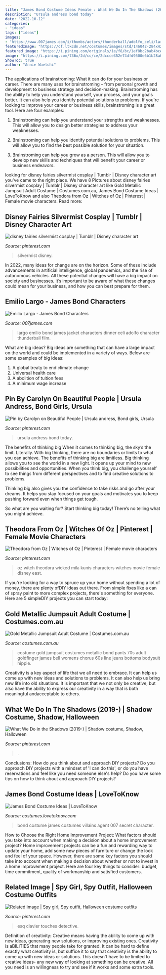 ```yaml
---
title: "James Bond Costume Ideas Female : What We Do In The Shadows (2019-)"
description: "Ursula andress bond today"
date: "2022-10-12"
categories:
- "ideas"
tags: ["ideas"]
images:
- "https://www.007james.com/i/thumbs/actors/thunderball/adolfo_celi/largo_white_jacket.jpg"
featuredImage: "https://cf.ltkcdn.net/costumes/images/std/146042-284x425-bond_costumes1.jpg"
featured_image: "https://i.pinimg.com/originals/1e/f8/bc/1ef8bc2bab4bcebc9bbd443664cdd435.jpg"
image: "https://i.pinimg.com/736x/2d/cc/ce/2dccce352e74dfd9500e6b1b28a055bb--wicked-witch-movie-characters.jpg"
ShowToc: true
author: "Annie Waelchi"
---
```



The applications of brainstroming: What it can do for your business or career.
There are many uses for brainstroming – from personal growth and development to business strategy and decision-making. Brainstroming has the ability to help you understand yourself, your process, and your goals better. It can also help you identify potential solutions to problems.
If you're looking to improve your career or business skills, brainstroming is a great tool. Here are four examples:

1) Brainstroming can help you understand your strengths and weaknesses. This will allow you to design better strategies to address your weaknesses.

2) Brainstroming can help you identify potential solutions to problems. This will allow you to find the best possible solution for your situation.

3) Brainstroming can help you grow as a person. This will allow you to develop new skills and techniques that will benefit your career or business endeavors.

	

		
looking for disney fairies silvermist cosplay | Tumblr | Disney character art you've came to the right place. We have 8 Pictures about disney fairies silvermist cosplay | Tumblr | Disney character art like Gold Metallic Jumpsuit Adult Costume | Costumes.com.au, James Bond Costume Ideas | LoveToKnow and also Theodora from Oz | Witches of Oz | Pinterest | Female movie characters. Read more:
		
    
## Disney Fairies Silvermist Cosplay | Tumblr | Disney Character Art

<img loading=lazy src="https://i.pinimg.com/736x/dc/3f/18/dc3f1895e943d4cf4691874e7c3a57ac--disney-disney-disney-parks.jpg" onerror="this.onerror=null;this.src='https://tse1.mm.bing.net/th?id=OIP.MptYAxwMOpJlMoks3txzvwHaLH&amp;pid=15.1';" alt="disney fairies silvermist cosplay | Tumblr | Disney character art">

_Source: pinterest.com_

>silvermist disney. 

	

In 2022, many ideas for change are on the horizon. Some of these include advancements in artificial intelligence, global pandemics, and the rise of autonomous vehicles. All these potential changes will have a big impact on society and businesses. It’s important to be aware of what these changes could mean for your business, and how you can best prepare for them.

    
## Emilio Largo - James Bond Characters

<img loading=lazy src="https://www.007james.com/i/thumbs/actors/thunderball/adolfo_celi/largo_white_jacket.jpg" onerror="this.onerror=null;this.src='https://tse2.mm.bing.net/th?id=OIP.OCnI6Ikg4XLGp9LNJlCRDQHaHX&amp;pid=15.1';" alt="Emilio Largo - James Bond Characters">

_Source: 007james.com_

>largo emilio bond james jacket characters dinner celi adolfo character thunderball film. 

	

What are big ideas?
Big ideas are something that can have a large impact on the world and could be implemented in a variety of ways. Below are some examples of big ideas: 
1. A global treaty to end climate change 
2. Universal health care 
3. A abolition of tuition fees 
4. A minimum wage increase 

    
## Pin By Carolyn On Beautiful People | Ursula Andress, Bond Girls, Ursula

<img loading=lazy src="https://i.pinimg.com/736x/b5/2f/88/b52f883753a04978fb2e2cfca1b7634e.jpg" onerror="this.onerror=null;this.src='https://tse3.mm.bing.net/th?id=OIP.5tjBv43Pl4MRcMpRtjebNQHaJO&amp;pid=15.1';" alt="Pin by Carolyn on Beautiful People | Ursula andress, Bond girls, Ursula">

_Source: pinterest.com_

>ursula andress bond today. 

	

The benefits of thinking big
When it comes to thinking big, the sky’s the limit. Literally. With big thinking, there are no boundaries or limits to what you can achieve. The benefits of thinking big are limitless.
Big thinking allows you to see the world in a new light. It opens up your mind to new possibilities and opportunities. When you think big, you challenge yourself to see things from different perspectives and to find creative solutions to problems.

Thinking big also gives you the confidence to take risks and go after your dreams. It helps you stay focused on your goals and motivates you to keep pushing forward even when things get tough.

So what are you waiting for? Start thinking big today! There’s no telling what you might achieve.

    
## Theodora From Oz | Witches Of Oz | Pinterest | Female Movie Characters

<img loading=lazy src="https://i.pinimg.com/736x/2d/cc/ce/2dccce352e74dfd9500e6b1b28a055bb--wicked-witch-movie-characters.jpg" onerror="this.onerror=null;this.src='https://tse1.mm.bing.net/th?id=OIP.lXjESwr53VaJYPPQKxVm3ADWEs&amp;pid=15.1';" alt="Theodora from Oz | Witches of Oz | Pinterest | Female movie characters">

_Source: pinterest.com_

>oz witch theodora wicked mila kunis characters witches movie female disney east. 

	

If you're looking for a way to spruce up your home without spending a lot of money, there are plenty ofDIY ideas out there. From simple fixes like a can of spray paint to more complex projects, there's something for everyone. Here are 5 simpleDIY projects you can start today:

    
## Gold Metallic Jumpsuit Adult Costume | Costumes.com.au

<img loading=lazy src="https://www.costumes.com.au/media/catalog/product/cache/10/image/5e06319eda06f020e43594a9c230972d/8/0/803753_4/Gold-Metallic-Jumpsuit-Adult-Costume--Underwraps-BSUN-803753-31.jpg" onerror="this.onerror=null;this.src='https://tse2.mm.bing.net/th?id=OIP.2xBUBNh7GGMzHb_qYZPePAHaOw&amp;pid=15.1';" alt="Gold Metallic Jumpsuit Adult Costume | Costumes.com.au">

_Source: costumes.com.au_

>costume gold jumpsuit costumes metallic bond pants 70s adult goldfinger james bell womens chorus 60s line jeans bottoms bodysuit hippie. 

	

Creativity is a key aspect of life that we all need to embrace. It can help us come up with new ideas and solutions to problems. It can also help us bring new life into old situations. It is important that we not only be creative, but also have the ability to express our creativity in a way that is both meaningful andacceptable to others.

    
## What We Do In The Shadows (2019-) | Shadow Costume, Shadow, Halloween

<img loading=lazy src="https://i.pinimg.com/736x/38/87/b7/3887b753f40f1aab22df5682d52c303d.jpg" onerror="this.onerror=null;this.src='https://tse4.mm.bing.net/th?id=OIP.M5tFHoPIjMfFK65NPWPyEQHaE7&amp;pid=15.1';" alt="What We Do in the Shadows (2019-) | Shadow costume, Shadow, Halloween">

_Source: pinterest.com_

>. 

	

Conclusions: How do you think about and approach DIY projects?
Do you approach DIY projects with a mindset of 'I can do this', or do you have reservations and feel like you need someone else's help? Do you have some tips on how to think about and approach DIY projects?

    
## James Bond Costume Ideas | LoveToKnow

<img loading=lazy src="https://cf.ltkcdn.net/costumes/images/std/146042-284x425-bond_costumes1.jpg" onerror="this.onerror=null;this.src='https://tse2.mm.bing.net/th?id=OIP.vcmFrGUx_Bt-hIh56dRz6AAAAA&amp;pid=15.1';" alt="James Bond Costume Ideas | LoveToKnow">

_Source: costumes.lovetoknow.com_

>bond costume james costumes villains agent 007 secret character. 

	

How to Choose the Right Home Improvement Project: What factors should you take into account when making a decision about a home improvement project?
Home improvement projects can be a fun and rewarding way to update your home, add some new pieces of furniture or change the look and feel of your space. However, there are some key factors you should take into account when making a decision about whether or not to invest in a home improvement project. Here are four key things to consider: budget, time commitment, quality of workmanship and satisfied customers.

    
## Related Image | Spy Girl, Spy Outfit, Halloween Costume Outfits

<img loading=lazy src="https://i.pinimg.com/originals/1e/f8/bc/1ef8bc2bab4bcebc9bbd443664cdd435.jpg" onerror="this.onerror=null;this.src='https://tse3.mm.bing.net/th?id=OIP.T6jO0XAij57XF6llTJNU8wAAAA&amp;pid=15.1';" alt="Related image | Spy girl, Spy outfit, Halloween costume outfits">

_Source: pinterest.com_

>esq clavier touches detective. 

	

Definition of creativity: Creative means having the ability to come up with new ideas, generating new solutions, or improving existing ones.
Creativity is aBILITIES that many people take for granted. It can be hard to define exactly what creativity is, but suffice it to say that creativity is the ability to come up with new ideas or solutions. This doesn't have to be limited to creative ideas- any new way of looking at something can be creative. All you need is an willingness to try and see if it works and some extra tools.

